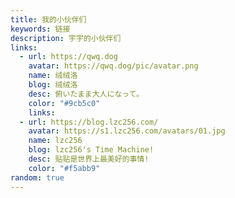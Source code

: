 ```yaml
---
title: 我的小伙伴们
keywords: 链接
description: 宇宇的小伙伴们
links:
  - url: https://qwq.dog
    avatar: https://qwq.dog/pic/avatar.png
    name: 绒绒洛
    blog: 绒绒洛
    desc: 俯いたまま大人になって。
    color: "#9cb5c0"
    links:
  - url: https://blog.lzc256.com/
    avatar: https://s1.lzc256.com/avatars/01.jpg
    name: lzc256
    blog: lzc256's Time Machine!
    desc: 贴贴是世界上最美好的事情!
    color: "#f5abb9"
random: true
---
```


<YunLinks :links="frontmatter.links" :random="frontmatter.random" errorImg="https://cdn.yunyoujun.cn/img/avatar/none.jpg" />